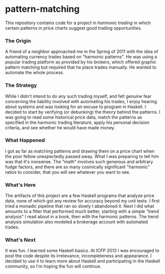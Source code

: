 pattern-matching
================

This repository contains code for a project in *harmonic trading* in which certain 
patterns in price charts suggest good trading opportunities.

### The Origin
A friend of a neighbor approached me in the Spring of 2011 with the idea of automating 
currency trades based on "harmonic patterns". He was using a popular trading platform 
as provided by his brokers, which offered graphic pattern matching but required that he
place trades manually. He wanted to automate the whole process.

### The Strategy
While I didn't intend to do any such trading myself, and felt genuine fear
concerning the liability involved with automating his trades,
I enjoy hearing about systems and was looking for an excuse to program
in Haskell. I decided to start by verifying (or debunking) the theory behind
the patterns. I was going to read some historical price data, match the patterns
as specified in the harmonic trading literature, apply his personal decision criteria,
and see whether he would have made money.

### What Happened
I got as far as matching patterns and drawing them on a price chart when the
poor fellow unexpectedly passed away. What I was preparing to tell him was that it's nonsense.
The "math" involves such generous and arbitrary fudge factors, and there are so many cosmically
significant "harmonic" ratios to consider, that you will see whatever you want to see.

### What's Here
The artifacts of this project are a few Haskell programs that analyze price data, none of which got
any review for accuracy beyond my unit tests. I first tried a monadic pipeline that ran so slowly
I abandoned it. Next I did what amounts to a filter that performed much better, starting with a
simple "trend analysis" I read about in a book, then with the harmonic patterns. The trend analysis
simulation also modeled a brokerage account with automated trades.

### What's Next
It was fun. I learned some Haskell basics. At ICFP 2013 I was encouraged to post the code
despite its irrelevance, incompleteness and appearance. I decided to use it to learn more about 
Haskell and participating in the Haskell community, so I'm hoping the fun will continue.
